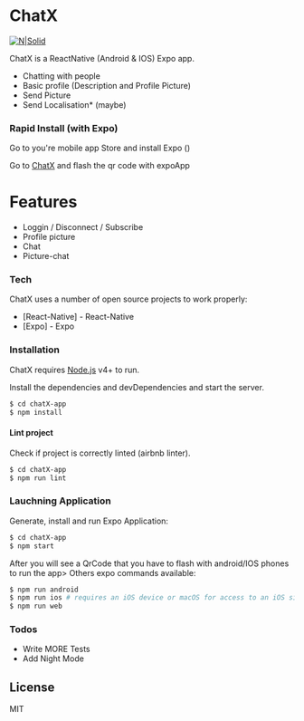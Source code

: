 # ChatX

[![N|Solid](https://cdn4.iconfinder.com/data/icons/logos-3/600/React.js_logo-256.png)](https://nodesource.com/products/nsolid)

ChatX is a ReactNative (Android & IOS) Expo app.

  - Chatting with people
  - Basic profile (Description and Profile Picture)
  - Send Picture
  - Send Localisation* (maybe)

### Rapid Install (with Expo)

Go to you're mobile app Store and install Expo ()

Go to [ChatX](https://expo.io/@cynnfx/chatX) and flash the qr code with expoApp

# Features

  - Loggin / Disconnect / Subscribe
  - Profile picture
  - Chat
  - Picture-chat

### Tech

ChatX uses a number of open source projects to work properly:

* [React-Native] - React-Native
* [Expo] - Expo

### Installation

ChatX requires [Node.js](https://nodejs.org/) v4+ to run.

Install the dependencies and devDependencies and start the server.

```sh
$ cd chatX-app
$ npm install
```

#### Lint project

Check if project is correctly linted (airbnb linter).

```sh
$ cd chatX-app
$ npm run lint
```

### Lauchning Application

Generate, install and run Expo Application:
```sh
$ cd chatX-app
$ npm start
```
After you will see a QrCode that you have to flash with android/IOS phones to run the app>
Others expo commands available:
```sh
$ npm run android
$ npm run ios # requires an iOS device or macOS for access to an iOS simulator
$ npm run web
```

### Todos

 - Write MORE Tests
 - Add Night Mode

License
----

MIT
